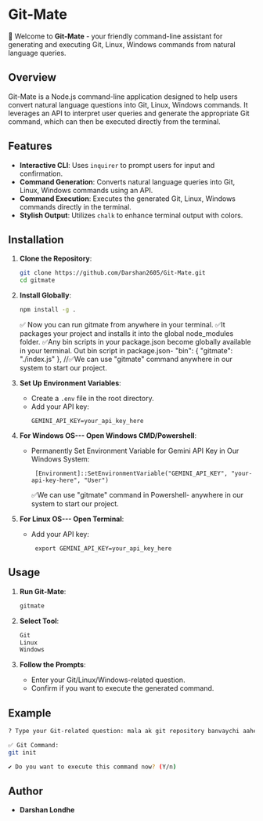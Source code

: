 # Git-Mate

🚀 Welcome to **Git-Mate** - your friendly command-line assistant for generating and executing Git, Linux, Windows commands from natural language queries.

## Overview

Git-Mate is a Node.js command-line application designed to help users convert natural language questions into Git, Linux, Windows commands. It leverages an API to interpret user queries and generate the appropriate Git command, which can then be executed directly from the terminal.

## Features

- **Interactive CLI**: Uses `inquirer` to prompt users for input and confirmation.
- **Command Generation**: Converts natural language queries into Git, Linux, Windows commands using an API.
- **Command Execution**: Executes the generated Git, Linux, Windows commands directly in the terminal.
- **Stylish Output**: Utilizes `chalk` to enhance terminal output with colors.

## Installation

1. **Clone the Repository**:
   ```bash
   git clone https://github.com/Darshan2605/Git-Mate.git
   cd gitmate
   ```

2. **Install Globally**:
   ```bash
   npm install -g .
   ```
   ✅ Now you can run gitmate from anywhere in your terminal.
   ✅It packages your project and installs it into the global node_modules folder.
   ✅Any bin scripts in your package.json become globally available in your terminal.
   Out bin script in package.json-
   "bin": {
    "gitmate": "./index.js"
  }, //✅We can use "gitmate" command anywhere in our system to start our project.


3. **Set Up Environment Variables**:
   - Create a `.env` file in the root directory.
   - Add your API key:
     ```
     GEMINI_API_KEY=your_api_key_here
     ```

4. **For Windows OS--- Open Windows CMD/Powershell**:
   - Permanently Set Environment Variable for Gemini API Key in Our Windows System:
     ```
      [Environment]::SetEnvironmentVariable("GEMINI_API_KEY", "your-api-key-here", "User")
     ```
     ✅We can use "gitmate" command in Powershell- anywhere in our system to start our project.

5. **For Linux OS--- Open Terminal**:
   - Add your API key:
     ```
      export GEMINI_API_KEY=your_api_key_here
     ```

## Usage

1. **Run Git-Mate**:
   ```bash
   gitmate
   ```
2. **Select Tool**:
   ```bash
   Git
   Linux
   Windows
   ```

3. **Follow the Prompts**:
   - Enter your Git/Linux/Windows-related question.
   - Confirm if you want to execute the generated command.

## Example

```bash
? Type your Git-related question: mala ak git repository banvaychi aahe

✅ Git Command:
git init

✔ Do you want to execute this command now? (Y/n)
```


## Author

- **Darshan Londhe**


